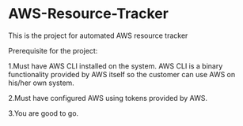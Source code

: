 # AWS-Resource-Tracker
This is the project for automated AWS resource tracker

Prerequisite for the project:

1.Must have AWS CLI installed on the system. AWS CLI is a binary functionality provided by AWS itself so the customer can use AWS on his/her own system.

2.Must have configured AWS using tokens provided by AWS.

3.You are good to go.
